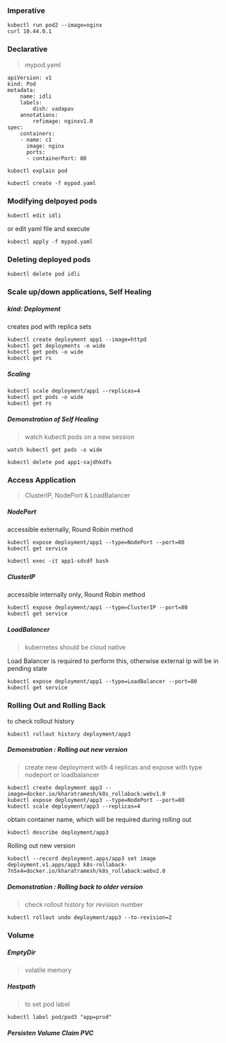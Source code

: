### Imperative
```
kubectl run pod2 --image=nginx  
curl 10.44.0.1                                         
```

### Declarative
> mypod.yaml
```
apiVersion: v1
kind: Pod
metadata:
    name: idli
    labels:
        dish: vadapav
    annotations:
        refimage: nginxv1.0
spec:
    containers:
    - name: c1
      image: nginx
      ports:
      - containerPort: 80
```

```
kubectl explain pod
```

```
kubectl create -f mypod.yaml  
```

### Modifying delpoyed pods
```
kubectl edit idli
```
or
edit yaml file
and execute
```
kubectl apply -f mypod.yaml
```

### Deleting deployed pods
```
kubectl delete pod idli
```

### Scale up/down applications, Self Healing

##### kind: Deployment
creates pod with replica sets
```
kubectl create deployment app1 --image=httpd
kubectl get deployments -o wide
kubectl get pods -o wide
kubectl get rs
```

##### Scaling
```
kubectl scale deployment/app1 --replicas=4
kubectl get pods -o wide
kubectl get rs
```

##### Demonstration of Self Healing
> watch kubectl pods on a new session
```
watch kubectl get pods -o wide
```

```
kubectl delete pod app1-sajdhkdfs
```

### Access Application
> ClusterIP, NodePort & LoadBalancer

##### NodePort
accessible externally, Round Robin method
```
kubectl expose deployment/app1 --type=NodePort --port=80
kubectl get service
```

```
kubectl exec -it app1-sdsdf bash
```

##### ClusterIP
accessible internally only, Round Robin method
```
kubectl expose deployment/app1 --type=ClusterIP --port=80
kubectl get service
```

##### LoadBalancer
> kubernetes should be cloud native

Load Balancer is required to perform this, otherwise external
ip will be in pending state
```
kubectl expose deployment/app1 --type=LoadBalancer --port=80
kubectl get service
```

### Rolling Out and Rolling Back
to check rollout history
```
kubectl rollout history deployment/app3
```
##### Demonstration : Rolling out new version
> create new deployment with 4 replicas and expose with type nodeport or loadbalancer
```
kubectl create deployment app3 --image=docker.io/kharatramesh/k8s_rollaback:webv1.0
kubectl expose deployment/app3 --type=NodePort --port=80
kubectl scale deployment/app3 --replicas=4
```

obtain container name, which will be required during rolling out
```
kubectl describe deployment/app3
```

Rolling out new version
```
kubectl --record deployment.apps/app3 set image deployment.v1.apps/app3 k8s-rollaback-7n5x4=docker.io/kharatramesh/k8s_rollaback:webv2.0
```

##### Demonstration : Rolling back to older version
> check rollout history for revision number
```
kubectl rollout undo deployment/app3 --to-revision=2
```

### Volume

##### EmptyDir
> volatile memory

##### Hostpath
> to set pod label
```
kubectl label pod/pod3 "app=prod"
```

##### Persisten Volume Claim PVC
